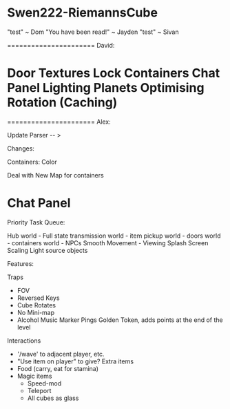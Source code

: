 Swen222-RiemannsCube
====================

"test" ~ Dom
"You have been read!" ~ Jayden
"test" ~ Sivan


======================
David:

Door Textures
Lock
Containers
Chat Panel
Lighting
Planets
Optimising Rotation (Caching)
======================

======================
Alex:

Update Parser -- >

Changes:

Containers:
	Color
	
Deal with New Map for containers

Chat Panel
=======================

Priority Task Queue:

Hub
world - Full state transmission
world - item pickup
world - doors
world - containers
world - NPCs
Smooth Movement - Viewing
Splash Screen
Scaling
Light source objects


Features:

Traps
  - FOV
  - Reversed Keys
  - Cube Rotates
  - No Mini-map
  - Alcohol
Music
Marker
Pings
Golden Token, adds points at the end of the level

Interactions
  - '/wave' to adjacent player, etc.
  - "Use item on player" to give?
Extra items
  - Food (carry, eat for stamina)
  - Magic items
    - Speed-mod
    - Teleport
    - All cubes as glass



